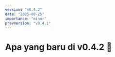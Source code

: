 ```yaml
---
version: "v0.4.2"
date: "2025-08-25"
importance: "minor"
prevVersion: "v0.4.1"
---
```


# Apa yang baru di v0.4.2 🔧

